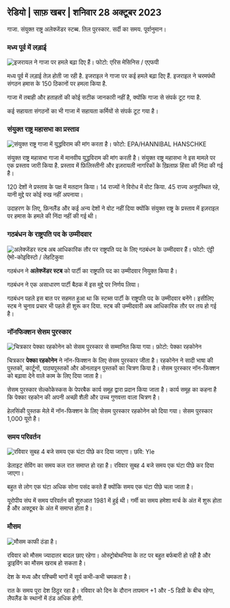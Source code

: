 ## रेडियो \| साफ़ खबर \| शनिवार 28 अक्टूबर 2023

गाजा. संयुक्त राष्ट्र अलेक्जेंडर स्टब्ब. तिल पुरस्कार. सर्दी का समय. पूर्वानुमान।

### मध्य पूर्व में लड़ाई

![इजरायल ने गाजा पर हमले बढ़ा दिए हैं। फोटो: एरिस मेसिनिस / एएफपी](https://images.cdn.yle.fi/image/upload/c_crop,h_2880,w_5120,x_0,y_531/ar_1.7777777777777777,c_fill,g_faces,h_675,w_1200/dpr_1.0/q_auto:eco/f_auto/fl_losy/v1698410872/39-1192351653bb10bf0b47)

मध्य पूर्व में लड़ाई तेज़ होती जा रही है. इजराइल ने गाजा पर कई हमले बढ़ा दिए हैं. इजराइल ने चरमपंथी संगठन हमास के 150 ठिकानों पर हमला किया है.

गाजा में तबाही और हताहतों की कोई सटीक जानकारी नहीं है, क्योंकि गाजा से संपर्क टूट गया है.

कई सहायता संगठनों का भी गाजा में सहायता कर्मियों से संपर्क टूट गया है।

### संयुक्त राष्ट्र महासभा का प्रस्ताव

![संयुक्त राष्ट्र गाजा में युद्धविराम की मांग करता है। फोटो: EPA/HANNIBAL HANSCHKE](https://images.cdn.yle.fi/image/upload/c_crop,h_3150,w_5600,x_0,y_268/ar_1.777777777777777,c_fill,g_faces,h_675,w_1200/dpr_1.0/q_auto:eco/f_auto/fl_losy/v1698499380/39-1192714653d0ab7d4d4c)

संयुक्त राष्ट्र महासभा गाजा में मानवीय युद्धविराम की मांग करती है। संयुक्त राष्ट्र महासभा ने इस मामले पर एक प्रस्ताव जारी किया है. प्रस्ताव में फ़िलिस्तीनी और इज़रायली नागरिकों के ख़िलाफ़ हिंसा की निंदा की गई है।

120 देशों ने प्रस्ताव के पक्ष में मतदान किया। 14 राज्यों ने विरोध में वोट किया. 45 राज्य अनुपस्थित रहे, यानी मुद्दे पर कोई रुख नहीं अपनाया।

उदाहरण के लिए, फ़िनलैंड और कई अन्य देशों ने वोट नहीं दिया क्योंकि संयुक्त राष्ट्र के प्रस्ताव में इज़राइल पर हमास के हमले की निंदा नहीं की गई थी।

### गठबंधन के राष्ट्रपति पद के उम्मीदवार

![अलेक्जेंडर स्टब अब आधिकारिक तौर पर राष्ट्रपति पद के लिए गठबंधन के उम्मीदवार हैं। फोटो: एंट्टी ऐमो-कोइविस्टो / लेहटिकुवा](https://images.cdn.yle.fi/image/upload/c_crop,h_2880,w_5120,x_0,y_287/ar_1.7777777777777777,c_fill,g_faces,h_675,w_1200/dpr_1.0/q_auto:eco/f_auto/fl_losy/v1698494219/39-1192698653cf6c267686)

गठबंधन ने **अलेक्जेंडर स्टब** को पार्टी का राष्ट्रपति पद का उम्मीदवार नियुक्त किया है।

गठबंधन ने एक असाधारण पार्टी बैठक में इस मुद्दे पर निर्णय लिया।

गठबंधन पहले इस बात पर सहमत हुआ था कि स्टब्स पार्टी के राष्ट्रपति पद के उम्मीदवार बनेंगे। इसीलिए स्टब ने चुनाव प्रचार भी पहले ही शुरू कर दिया. स्टब की उम्मीदवारी अब आधिकारिक तौर पर तय हो गई है।

### नॉनफिक्शन सेसम पुरस्कार

![चित्रकार पेक्का रहकोनेन को सेसम पुरस्कार से सम्मानित किया गया। फ़ोटो: पेक्का रहकोनेन](https://images.cdn.yle.fi/image/upload/c_crop,h_861,w_1531,x_2,y_65/ar_1.7777777777777777,c_fill,g_faces,h_675,w_1200/dpr_1.0/q_auto:इको/f_auto/fl_losy/v1698504762/39-1192741653d1f5e2611a)

चित्रकार **पेक्का रहकोनेन** ने नॉन-फिक्शन के लिए सेसम पुरस्कार जीता है। रहकोनेन ने सादी भाषा की पुस्तकों, कार्टूनों, पाठ्यपुस्तकों और ऑनलाइन पुस्तकों का चित्रण किया है। सेसम पुरस्कार नॉन-फिक्शन को बढ़ावा देने वाले काम के लिए दिया जाता है।

सेसम पुरस्कार सेल्कोकेस्कस के पेपरबैक कार्य समूह द्वारा प्रदान किया जाता है। कार्य समूह का कहना है कि पेक्का रहकोन की अपनी अच्छी शैली और उच्च गुणवत्ता वाला चित्रण है।

हेलसिंकी पुस्तक मेले में नॉन-फिक्शन के लिए सेसम पुरस्कार रहकोनेन को दिया गया। सेसम पुरस्कार 1,000 यूरो है।

### समय परिवर्तन

![रविवार सुबह 4 बजे समय एक घंटा पीछे कर दिया जाएगा। छवि: Yle](https://images.cdn.yle.fi/image/upload/c_crop,h_900,w_1600,x_0,y_0/ar_1.777777777777777,c_fill,g_faces,h_675,w_1200/dpr_1.0/q_auto:eco/f_auto/fl_losy/v1603530654/14-svyle-6142553197327452bd)

डेलाइट सेविंग का समय कल रात समाप्त हो रहा है। रविवार सुबह 4 बजे समय एक घंटा पीछे कर दिया जाएगा।

बहुत से लोग एक घंटा अधिक सोना पसंद करते हैं क्योंकि समय एक घंटा पीछे चला जाता है।

यूरोपीय संघ में समय परिवर्तन की शुरुआत 1981 में हुई थी। गर्मी का समय हमेशा मार्च के अंत में शुरू होता है और अक्टूबर के अंत में समाप्त होता है।

### मौसम

![मौसम काफी ठंडा है।](https://images.cdn.yle.fi/image/upload/c_crop,h_1080,w_1919,x_0,y_0/ar_1.7777777777777777,c_fill,g_faces,h_675,w_1200/dpr_1.0/q_auto:eco/f_auto/fl_losy/v1698504972/39-1192742653d20d3625ce)

रविवार को मौसम ज्यादातर बादल छाए रहेगा। ओस्ट्रोबोथनिया के तट पर बहुत बर्फबारी हो रही है और ड्राइविंग का मौसम खराब हो सकता है।

देश के मध्य और पश्चिमी भागों में सूर्य कभी-कभी चमकता है।

रात के समय पूरा देश ठिठुर रहा है। रविवार को दिन के दौरान तापमान +1 और -5 डिग्री के बीच रहेगा, लैपलैंड के स्थानों में ठंड अधिक होगी.